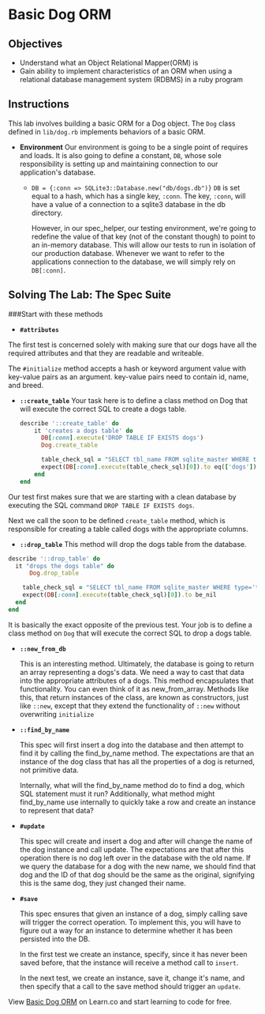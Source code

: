 # Basic Dog ORM

## Objectives
* Understand what an Object Relational Mapper(ORM) is
* Gain ability to implement characteristics of an ORM when using a relational database management system (RDBMS) in a ruby program

## Instructions
This lab involves building a basic ORM for a Dog object.  The `Dog` class defined in `lib/dog.rb` implements behaviors of a basic ORM.


- **Environment**
  Our environment is going to be a single point of requires and loads.  It is also going to define a constant, `DB`, whose sole responsibility is setting up and maintaining connection to our application's database.
   - `DB = {:conn => SQLite3::Database.new("db/dogs.db")}`
   `DB` is set equal to a hash, which has a single key, `:conn`. The key, `:conn`,  will have a value of a connection to a sqlite3 database in the db directory.

      However, in our spec_helper, our  testing environment, we're going to redefine the value of that key (not of the constant though) to point to an in-memory database. This will allow our tests to run in isolation of our production database. Whenever we want to refer to the  applications connection to the database, we will simply rely on   `DB[:conn]`.

## Solving The Lab: The Spec Suite

###Start with these methods

-  **`#attributes`**

  The first test is concerned solely with making sure that our dogs have all the required attributes and that they are readable and writeable.

  The `#initialize` method accepts a hash or keyword argument value with key-value pairs as an argument. key-value pairs need to contain id, name, and breed.

-  **`::create_table`**
  Your task  here is to define a class method on Dog that will execute  the correct SQL to create a dogs table.

    ```ruby
    describe '::create_table' do
        it 'creates a dogs table' do
          DB[:conn].execute('DROP TABLE IF EXISTS dogs')
          Dog.create_table

          table_check_sql = "SELECT tbl_name FROM sqlite_master WHERE type='table' AND tbl_name='dogs';"
          expect(DB[:conn].execute(table_check_sql)[0]).to eq(['dogs'])
        end
    end
    ```

  Our test first makes sure that we are starting with a clean database by executing the SQL command `DROP TABLE IF EXISTS dogs`.

  Next we call the soon to be defined `create_table` method, which is responsible for creating a table called dogs with the appropriate columns.

-  **`::drop_table`**
This method will drop the dogs table from the database.

  ```ruby
  describe '::drop_table' do
    it "drops the dogs table" do
        Dog.drop_table

      table_check_sql = "SELECT tbl_name FROM sqlite_master WHERE type='table' AND tbl_name='dogs';"
      expect(DB[:conn].execute(table_check_sql)[0]).to be_nil
    end
  end
```

  It is basically the exact opposite of the previous test. Your job is to  define a class method on `Dog` that will execute the correct SQL to drop  a dogs table.

- **`::new_from_db`**

  This is an interesting method. Ultimately, the database is going to return an array representing a dogs's data. We need a way to cast that data into the appropriate attributes of a dogs. This method  encapsulates that functionality. You can even think of it as  new_from_array. Methods like this, that return instances of the class,  are known as constructors, just like `::new`, except that they extend the   functionality of `::new` without overwriting `initialize`

- **`::find_by_name`**

  This spec will first insert a dog into the database and then attempt to   find it by calling the find_by_name method. The expectations are that an  instance of the dog class that has all the properties of a dog is returned, not primitive data.

  Internally, what will the find_by_name method do to find a dog, which   SQL statement must it run? Additionally, what method might find_by_name use internally to quickly take a row and create an instance to represent that data?

- **`#update`**

  This spec will create and insert a dog and after will change the name of  the dog instance and call update. The expectations are that after this  operation there is no dog left over in the database with the old name.  If we query the database for a dog with the new name, we should find  that dog and the ID of that dog should be the same as the original,   signifying this is the same dog, they just changed their name.

- **`#save`**

  This spec ensures that given an instance of a dog, simply calling save  will trigger the correct operation. To implement this, you will have to   figure out a way for an instance to determine whether it has been persisted   into the DB.

  In the first test we create an instance, specify, since it has never been   saved before, that the instance will receive a method call to `insert`.

  In the next test, we create an instance, save it, change it's name, and then   specify that a call to the save method should trigger an `update`.

<p data-visibility='hidden'>View <a href='https://learn.co/lessons/bringing-it-all-together' title='Basic Dog ORM'>Basic Dog ORM</a> on Learn.co and start learning to code for free.</p>
